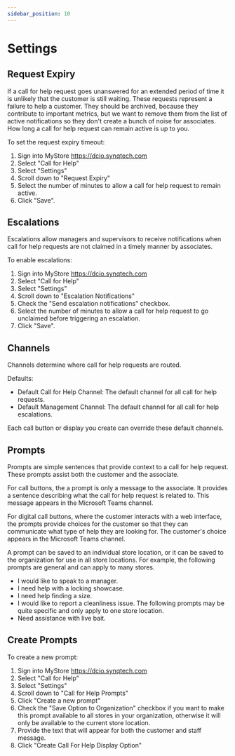 ```yaml
---
sidebar_position: 10
---
```


# Settings

## Request Expiry
If a call for help request goes unanswered for an extended period of time it is unlikely that the customer is still waiting. These requests represent a failure to help a customer. They should be archived, because they contribute to important metrics, but we want to remove them from the list of active notifications so they don't create a bunch of noise for associates. How long a call for help request can remain active is up to you.

To set the request expiry timeout:
1. Sign into MyStore https://dcio.synqtech.com
2. Select "Call for Help"
3. Select "Settings"
4. Scroll down to "Request Expiry"
5. Select the number of minutes to allow a call for help request to remain active.
6. Click "Save".

## Escalations
Escalations allow managers and supervisors to receive notifications when call for help requests are not claimed in a timely manner by associates.

To enable escalations:
1. Sign into MyStore https://dcio.synqtech.com
2. Select "Call for Help"
3. Select "Settings"
4. Scroll down to "Escalation Notifications"
5. Check the "Send escalation notifications" checkbox.
6. Select the number of minutes to allow a call for help request to go unclaimed before triggering an escalation.
7. Click "Save".

## Channels
Channels determine where call for help requests are routed. 

Defaults:
- Default Call for Help Channel: The default channel for all call for help requests.
- Default Management Channel: The default channel for all call for help escalations.

Each call button or display you create can override these default channels.

## Prompts
Prompts are simple sentences that provide context to a call for help request. These prompts assist both the customer and the associate.

For call buttons, the a prompt is only a message to the associate. It provides a sentence describing what the call for help request is related to. This message appears in the Microsoft Teams channel.

For digital call buttons, where the customer interacts with a web interface, the prompts provide choices for the customer so that they can communicate what type of help they are looking for. The customer's choice appears in the Microsoft Teams channel.

A prompt can be saved to an individual store location, or it can be saved to the organization for use in all store locations.
For example, the following prompts are general and can apply to many stores.
- I would like to speak to a manager.
- I need help with a locking showcase.
- I need help finding a size.
- I would like to report a cleanliness issue.
The following prompts may be quite specific and only apply to one store location.
- Need assistance with live bait.

## Create Prompts
To create a new prompt:
1. Sign into MyStore https://dcio.synqtech.com
2. Select "Call for Help"
3. Select "Settings"
4. Scroll down to "Call for Help Prompts"
5. Click "Create a new prompt"
6. Check the "Save Option to Organization" checkbox if you want to make this prompt available to all stores in your organization, otherwise it will only be available to the current store location.
7. Provide the text that will appear for both the customer and staff message.
8. Click "Create Call For Help Display Option"
